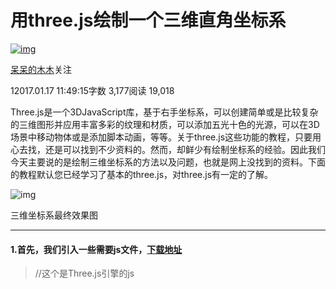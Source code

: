 # 用three.js绘制一个三维直角坐标系

[![img](https://cdn2.jianshu.io/assets/default_avatar/11-4d7c6ca89f439111aff57b23be1c73ba.jpg)](https://www.jianshu.com/u/f96ad9666bf5)

[呆呆的木木](https://www.jianshu.com/u/f96ad9666bf5)关注

12017.01.17 11:49:15字数 3,177阅读 19,018

Three.js是一个3DJavaScript库，基于右手坐标系，可以创建简单或是比较复杂的三维图形并应用丰富多彩的纹理和材质，可以添加五光十色的光源，可以在3D场景中移动物体或是添加脚本动画，等等。关于three.js这些功能的教程，只要用心去找，还是可以找到不少资料的。然而，却鲜少有绘制坐标系的经验。因此我们今天主要说的是绘制三维坐标系的方法以及问题，也就是网上没找到的资料。下面的教程默认您已经学习了基本的three.js，对three.js有一定的了解。



![img](https://upload-images.jianshu.io/upload_images/2261933-4be23520d672d39f.jpg?imageMogr2/auto-orient/strip|imageView2/2/w/887/format/webp)

三维坐标系最终效果图



------

####  

#### 1.首先，我们引入一些需要js文件，[下载地址](https://link.jianshu.com/?t=https%3A%2F%2Fgithub.com%2Fmrdoob%2Fthree.js%2Ftree%2Fmaster%2Fbuild)  

> <script src="js/three.js"></script>//这个是Three.js引擎的js
>
> <script src="js/Detector.js">/script>//探测器 就是检测当前浏览器是否支持或者开启了WEBGL
>
> <script src="js/Stats.js">/script>//JavaScript性能监控器 监控代码的性能 这里监测动画效果
>
> <script src="js/OrbitControls.js">/script>//鼠标控制旋转的js
>
> <script src="js/THREEx.KeyboardState.js">/script>//这个是保持键盘的当前状态
>
> <script src="js/THREEx.FullScreen.js">/script>//查不到，猜测和全屏控制有关
>
> <script src="js/THREEx.WindowResize.js">/script>//处理窗口大小调整。它将在调整窗口的大小时更新渲染和相机

####  

#### 2.按照教程加上基础的场景，摄像机，渲染器，灯光等，再加上自己需要的功能代码，例如：

> THREEx.WindowResize(renderer, camera);//处理窗口大小调整。
>
> controls = new THREE.OrbitControls( camera, renderer.domElement );//鼠标控制旋转

####  

#### 3.绘制三维坐标

这里就是我们今天要说的核心内容了，由于我当时是希望将左边的三维图形放进一个mesh，因此，下面示例中添加任何物体的方法都是：

> this.mesh.add();

然后在所有物体添加到mesh之后，直接用

> scene.add(mesh);

如果你不需要将左边放进一个mesh的话，可以直接按照教程用：

> scene.add();

**a.添加网格**

GridHelper辅助绘制线条的二维网格。第一个参数是网格大小，第二个参数是网格个数，后面是网格颜色。xxx.position.set( 80,0,80 )为网格的中心点坐标。

> var gridXZ = new THREE.GridHelper(80, 10, 0xEED5B7, 0xEED5B7);
>
> gridXZ.position.set( 80,0,80 );
>
> this.mesh.add(gridXZ);
>
> var gridXY = new THREE.GridHelper(80, 10, 0xEED5B7, 0xEED5B7);
>
> gridXY.position.set( 80,80,0 );
>
> gridXY.rotation.x = Math.PI/2;
>
> this.mesh.add(gridXY);
>
> var gridYZ = new THREE.GridHelper(80, 10, 0xEED5B7, 0xEED5B7);
>
> gridYZ.position.set( 0,80,80 );
>
> gridYZ.rotation.z = Math.PI/2;
>
> this.mesh.add(gridYZ);

**b.添加坐标文字**

three.js没有直接写坐标刻度的方法（也许因为我没有查到），因此，我们采用three.js的文字处理方式，将字显示在需要的坐标，这里我们可以利用循环将刻度值显示出来。

定义字体的材质颜色等信息。其中specular指定该材质的光亮程度及其高光部分的颜色，如果设置成和color属性相同的颜色，则会得到另一个更加类似金属的材质，如果设置成grey灰色，则看起来像塑料；shininess指定高光部分的亮度，默认值为30。

> var materialtext = new THREE.MeshPhongMaterial({
>
> 　　color: 0xEEA2AD,
>
> 　　specular:0xEEA2AD,
>
> 　　shininess:0
>
> });

文字引用方法，下面以x轴坐标刻度为例，y轴和z轴类似，直接在loader.load中添加：

> var loader = new THREE.FontLoader();
>
> loader.load('fonts/helvetiker_regular.typeface.json', function(font) {
>
> 　　for(i=1;i<=10;i++){
>
> 　　　　var x = 160/10*i;
>
> 　　　　var meshtextx = new THREE.Mesh(new THREE.TextGeometry(x, {
>
> 　　　　　　font: font,
>
> 　　　　　　size: 3,
>
> 　　　　　　height: 0.1
>
> 　　　　}), materialtext);
>
> 　　　　meshtextx.position.set(x,0,170);
>
> 　　　　this.mesh.add(meshtextx);
>
> 　　}
>
> });

**c.绘制直线**

细心的朋友们会发现，示例图的外围描了一层边框，那是用直线绘制的，下面是直线的绘制方法，注意，不仅是用于坐标描边，可以用于任何地方，只要你定义了线段坐标。示例：

> var linematerial = new THREE.LineBasicMaterial( { vertexColors: THREE.VertexColors, linewidth: 1.3} );
>
> var color1 = new THREE.Color( 0x000000 ), color2 = new THREE.Color( 0x000000 );
>
> var p1 = new THREE.Vector3( 0, 0, 0 );
>
> var p2 = new THREE.Vector3( 0, 0, 160 );
>
> var geometry = new THREE.Geometry();
>
> geometry.vertices.push(p1);
>
> geometry.vertices.push(p2);
>
> geometry.colors.push( color1, color2 );
>
> var line = new THREE.Line( geometry, linematerial, THREE.LinePieces );
>
> this.mesh.add(line);

**d.添加物体**

现在我们绘制好了坐标轴，可以添加物体了。geometry为物体形状，material为物体材质，两项均是可自定义的：

> this.mesh = new THREE.Object3D();//忘了强调，**这句话要放在所有的this.mesh.add()之前**
>
> var geometry = new THREE.SphereGeometry( 0.3, 32, 16 );
>
> var material = new THREE.MeshLambertMaterial( { color: 0x00ff00 } );
>
> meshpoint = new THREE.Mesh( geometry, material );
>
> meshpoint.position.set(40,40,40);
>
> this.mesh.add(meshpoint);

对于三维坐标系来说，就一个物体太单薄了。我们可以随机添加一些绿色的球形物体：

> var geometry = new THREE.SphereGeometry( 0.3, 32, 16 );
>
> var material = new THREE.MeshLambertMaterial( { color: 0x00ff00 } );
>
> for(i=0;i<2000;i++){
>
> 　　var sjs1=Math.random();
>
> 　　var sjs2=Math.random();
>
> 　　var sjs3=Math.random();
>
> 　　var meshpoint = 'mesh'+i;
>
> 　　meshpoint = new THREE.Mesh( geometry, material );
>
> 　　meshpoint.position.set(160*sjs1,160*sjs2,160*sjs3);
>
> 　　this.mesh.add(meshpoint);
>
> }

**e.添加旁边色度条**

色度条是很多数据分析类图形的必备，它可以根据不同的数值反应不同的颜色，在下载的图形中也许你也可以找到three.js绘制的色度条，但是因为场景灯光等条件相同，色度条会随着三维场景的旋转而进行旋转。我们可以找到两种方法控制旋转：

整个图形不随着鼠标旋转，即类似于静态图，然后正如我在本文开头所说的，将左边图形作为一个mesh，然后在代码中写一个函数，在render中执行，使左边的mesh旋转起来，这个可以实现表面的旋转，但是不可控，会按照代码一直旋转，鼠标无法操控图形。显然这不是我们想要的效果，在此不做举例了，有小伙伴想要的话可以私我要示例代码。

按照三维图形常规来绘制三维图形，鼠标可以操作mesh旋转，可是这样的话色度条也按照鼠标操作旋转起来，怎么办呢？我们也许可以定义一个div，把色度条写在定义的div中，这里可以用css3绘制色度条，效果不错。下面用css3将色度条绘制在定义好的id为colorBar的div中。示例：

> $("#colorBar")
>
> .css({ "height": "30%",
>
> 　　"width":"35px",
>
> 　　"z-index":"2",
>
> 　　"background":"linear-gradient(to top, #0000FF , #00FFFF,#00FF00,#FFFF00,#FF0000)",
>
> 　　"position":"absolute", "top":"30.5%", "right":"15%"
>
> })

这里只绘制了一个色度条，还需要有一些刻度值以及单位等信息，你也同样可以定义一些div，将位置和样式定义好，用js将刻度值写入定义好的div中，不做赘述。

**f.将色度值与球形物体值匹配**

好了，现在我们可以看到示例图片的效果了吧。哎，好像哪里不对，因为图中的球形物体是彩色的，而我们绘制的图形中球形物体只有单薄的绿色。怎么办呢？别急，下面我们将色度条和球形物体的值匹配，为了测试效果，我们将颜色值与三维图形中向上的y轴值匹配显示。

首先我们定义一个数组，存放色度条的刻度值：

> var colorval = [0,40,80,120,160];

然后，再定义一个数组，与色度条的值匹配，其中colors[0]第一个参数为相应的刻度值在色度条中的位置，第二个参数为相应的刻度值对应的颜色，第三个参数是对应的刻度值，以此类推：

> var colors = [ [ 0.0, '0x0000FF',colorval[0]], [ 0.25,'0x00FFFF',colorval[1] ], [ 0.5,'0x00FF00',colorval[2] ], [ 0.75,'0xFFFF00',colorval[3] ], [ 1.0, '0xFF0000' ],colorval[4] ];

下面就可以将色度值和y值做关联咯。我们将色度条看成一个整体，就是1，然后所有的颜色在色度条中都体现在0和1之间。假如你需要512种颜色，则将1/512得到每两种颜色之间的步长。双重循环，按照步长为标准循环出每个颜色在色度条中的体现的值i，再次循环colors数组中的每一组，得到另一个数组j，（如j为0时，得到数组[ 0.0, '0x0000FF',colorval[0]]），将i与colors[ j ][ 0 ]以及colors[ j + 1 ][ 0 ]作比较，得到i所代表的颜色所在的区间。每个区间的变化标准不同，因此，我们按照区间分开处理。分别获取colors[ j ]以及colors[ j + 1 ]的值，分别获取它们的RGB值，简单运用一些数学等比的知识就可以得到每个i对应的值以及RGB（颜色），将得到的数据写入一个数组colorsArray。代码如下:

> for ( var i = 0; i <= 1; i += step ) {
>
> 　　for ( var j = 0; j < colors.length - 1; j ++ ) {
>
> 　　　　if ( i >= colors[ j ][ 0 ] && i < colors[ j + 1 ][ 0 ] ) {
>
> 　　　　　　var minv = colors[ j ][ 0 ], maxv = colors[ j + 1 ][ 0 ];
>
> 　　　　　　var minval = colors[ j ][ 2 ], maxval = colors[ j + 1 ][ 2 ];
>
> 　　　　　　var color = new THREE.Color( 0xffffff );
>
> 　　　　　　var minColor = new THREE.Color( 0xffffff ).setHex( colors[ j ][ 1 ] );
>
> 　　　　　　var maxColor = new THREE.Color( 0xffffff ).setHex( colors[ j + 1 ][ 1 ] );
>
> 　　　　　　var colormin = colors[ j ][ 1 ];
>
> 　　　　　　var colorminr = parseInt( colormin.charAt( 2 ) + colormin.charAt( 3 ), 16 );
>
> 　　　　　　var colorming = parseInt( colormin.charAt( 4 ) + colormin.charAt( 5 ), 16 );
>
> 　　　　　　var colorminb = parseInt( colormin.charAt( 6 ) + colormin.charAt( 7 ), 16 );
>
> 　　　　　　var colormax = colors[ j + 1 ][ 1 ];
>
> 　　　　　　var colormaxr = parseInt( colormax.charAt( 2 ) + colormax.charAt( 3 ), 16 );
>
> 　　　　　　var colormaxg = parseInt( colormax.charAt( 4 ) + colormax.charAt( 5 ), 16 );
>
> 　　　　　　var colormaxb = parseInt( colormax.charAt( 6 ) + colormax.charAt( 7 ), 16 );
>
> 　　　　　　var colorr = parseInt(((i - minv)/(maxv - minv))*(colormaxr - colorminr) + colorminr);
>
> 　　　　　　var colorg = parseInt(((i - minv)/(maxv - minv))*(colormaxg - colorming) + colorming);
>
> 　　　　　　var colorb = parseInt(((i - minv)/(maxv - minv))*(colormaxb - colorminb) + colorminb);
>
> 　　　　　　var color = colorr*256*256 + colorg*256 + colorb;
>
> 　　　　　　var colorvalue = (colorval[4] - colorval[0])*i + colorval[0];
>
> 　　　　　　var colorarr = [color,colorvalue];
>
> 　　　　　　colorsArray.push( colorarr );
>
> 　　　　}
>
> 　　}
>
> }

到这里我们得到了想要的colorsArray，里面包含了512组数据：颜色和颜色对应的值。下面我们只需要在添加物体的时候循环colorsArray数组，判断物体的值与colorsArray中那组数据的colorvalue相近，就选择相应的颜色为物体着色即可。修改d中的代码，这里以y轴值为例：

> var geometry = new THREE.SphereGeometry( 0.3, 32, 16 );
>
> var material = new THREE.MeshLambertMaterial( { color: 0x00ff00 } );
>
> for(m=0;m<1000;m++){
>
> 　　var sjs1=Math.random();
>
> 　　var sjs2=Math.random();
>
> 　　var sjs3=Math.random();
>
> 　　var meshpoint = 'mesh'+m;
>
> 　　for(n=0;n<colorsArray.length;n++){
>
> 　　　　if((Math.abs(160*sjs2 - colorsArray[n][1])) < 1){
>
> 　　　　　　var material = new THREE.MeshLambertMaterial( { color:colorsArray[n][0] } );
>
> 　　　　}
>
> 　　}
>
> 　　meshpoint = new THREE.Mesh( geometry, material );
>
> 　　meshpoint.position.set(160*sjs1,160*sjs2,160*sjs3);
>
> 　　this.mesh.add(meshpoint);
>
> }

**g.添加箭头**

坐标轴只有网格和坐标是可以区别物体坐标的，但是通常我们习惯带有箭头的坐标系，然而怎样才能加上箭头呢？

答案是用THREE.ArrowHelper。其中第一个参数是箭头起始点坐标，第二个参数是箭头终点坐标，第三个参数为箭头长度，最后为箭头颜色。用法示例：

> var originz = new THREE.Vector3(0,0,160);//箭头始点坐标
>
> var terminusz = new THREE.Vector3(0,0,180);//箭头终点坐标
>
> var directionz = new THREE.Vector3().subVectors(terminusz, originz).normalize();//箭头方向
>
> var arrowz = new THREE.ArrowHelper(directionz, originz, 30, 0xffffff);
>
> this.mesh.add(arrowz);//将箭头加入场景



#### 4.其它可能问题 

到了这里，three.js绘制三维坐标系的内容就结束了。内容比较多，上面的a、b、c、d不分顺序，这里主要介绍的是解决方法，看懂的小伙伴可以尝试一下。

另外，在实际绘图的时候可能会遇到**角度不对**或者**绘制图形偏大或者偏小**的问题。**角度不对**呢就调整相机的位置，相机的三个数值调整一下。图形偏大或者偏小也是调整相机的位置，**图形偏大**，相机三个坐标值调大一些；**图形偏小**的话，就将相机三个坐标调小一些。